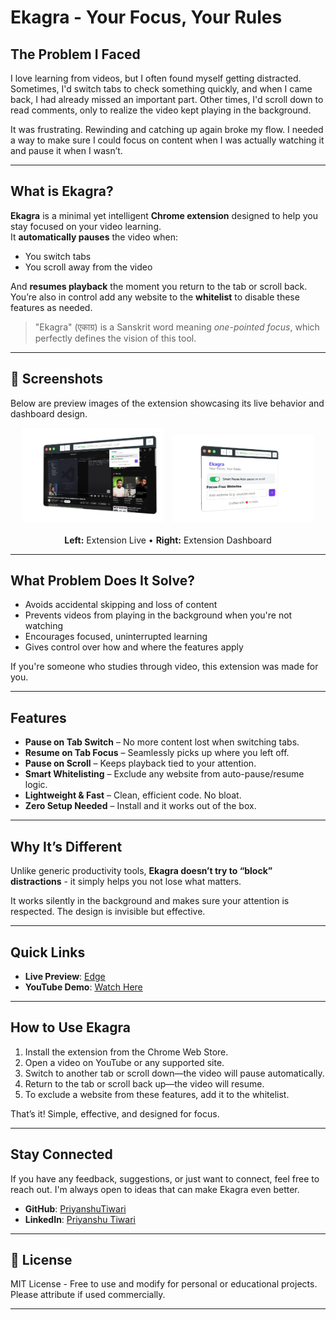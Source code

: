 # Ekagra - Your Focus, Your Rules  


## The Problem I Faced  

I love learning from videos, but I often found myself getting distracted. Sometimes, I'd switch tabs to check something quickly, and when I came back, I had already missed an important part. Other times, I'd scroll down to read comments, only to realize the video kept playing in the background.  

It was frustrating. Rewinding and catching up again broke my flow. I needed a way to make sure I could focus on content when I was actually watching it and pause it when I wasn’t.  

---

## What is Ekagra?  


**Ekagra** is a minimal yet intelligent **Chrome extension** designed to help you stay focused on your video learning.  
It **automatically pauses** the video when:

- You switch tabs  
- You scroll away from the video  

And **resumes playback** the moment you return to the tab or scroll back.  
You’re also in control add any website to the **whitelist** to disable these features as needed.

> "Ekagra" (एकाग्र) is a Sanskrit word meaning *one-pointed focus*, which perfectly defines the vision of this tool.
  

---

## 📸 Screenshots

Below are preview images of the extension showcasing its live behavior and dashboard design.

<div align="center">
  <img src="./screenshot-rocks%20(3).png" alt="Extension Live" width="45%" style="margin-right: 10px;"/>
  <img src="./screenshot-rocks (1).png"  alt="Extension Dashboard" width="45%"/>
</div>

<br/>

<div align="center">
  <b>Left:</b> Extension Live • <b>Right:</b> Extension Dashboard
</div>


---

## What Problem Does It Solve?  

- Avoids accidental skipping and loss of content
- Prevents videos from playing in the background when you're not watching
- Encourages focused, uninterrupted learning
- Gives control over how and where the features apply

If you're someone who studies through video, this extension was made for you.
 
---

## Features  

- **Pause on Tab Switch** – No more content lost when switching tabs.  
- **Resume on Tab Focus** – Seamlessly picks up where you left off.  
- **Pause on Scroll** – Keeps playback tied to your attention.  
- **Smart Whitelisting** – Exclude any website from auto-pause/resume logic.  
- **Lightweight & Fast** – Clean, efficient code. No bloat.  
- **Zero Setup Needed** – Install and it works out of the box. 

---

## Why It’s Different

Unlike generic productivity tools, **Ekagra doesn’t try to “block” distractions** - it simply helps you not lose what matters.

It works silently in the background and makes sure your attention is respected. The design is invisible but effective. 

---

## Quick Links

- **Live Preview**: [Edge](https://microsoftedge.microsoft.com/addons/detail/ekagrayour-focus-your-r/chijkfdebngnokkopeonbokjfffgmfai)
- **YouTube Demo**: [Watch Here](https://youtu.be/4uW-Fk3-400)

---

## How to Use Ekagra  

1. Install the extension from the Chrome Web Store.  
2. Open a video on YouTube or any supported site.  
3. Switch to another tab or scroll down—the video will pause automatically.  
4. Return to the tab or scroll back up—the video will resume.  
5. To exclude a website from these features, add it to the whitelist.  

That’s it! Simple, effective, and designed for focus.  

---


## **Stay Connected**

If you have any feedback, suggestions, or just want to connect, feel free to reach out. I'm always open to ideas that can make Ekagra even better.

- **GitHub**: [PriyanshuTiwari](https://github.com/priyanshu-tiwariii)
- **LinkedIn**: [Priyanshu Tiwari](https://www.linkedin.com/in/priyanshu-tiwarii/)

---

## 📄 License

MIT License - Free to use and modify for personal or educational projects. Please attribute if used commercially.

---


  


